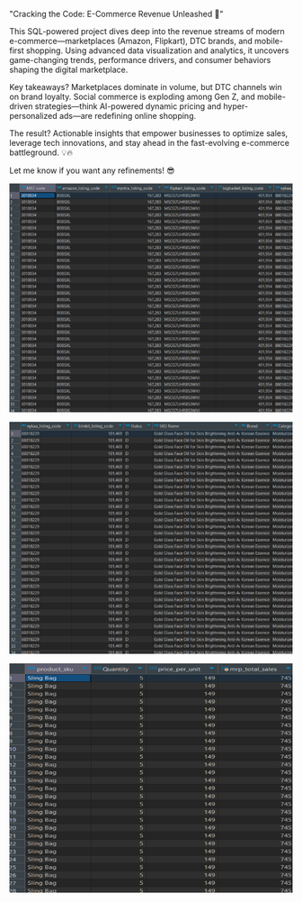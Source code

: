 "Cracking the Code: E-Commerce Revenue Unleashed 🚀"

This SQL-powered project dives deep into the revenue streams of modern e-commerce—marketplaces (Amazon, Flipkart), DTC brands, and mobile-first shopping. Using advanced data visualization and analytics, it uncovers game-changing trends, performance drivers, and consumer behaviors shaping the digital marketplace.

Key takeaways? Marketplaces dominate in volume, but DTC channels win on brand loyalty. Social commerce is exploding among Gen Z, and mobile-driven strategies—think AI-powered dynamic pricing and hyper-personalized ads—are redefining online shopping.

The result? Actionable insights that empower businesses to optimize sales, leverage tech innovations, and stay ahead in the fast-evolving e-commerce battleground. 💡🔥

Let me know if you want any refinements! 😎


![image alt](https://github.com/PS1215/Analysis-of-Revenue-Figures-Generated-SQL-Project/blob/89351c619dce2f9d1d3984e0993fb59ee3398eed/Mat%20code.png)

![image alt](https://github.com/PS1215/Analysis-of-Revenue-Figures-Generated-SQL-Project/blob/276f6d58222f73d316d6afae945ed9fa9c288bee/listing%20code.png)

![image alt](https://github.com/PS1215/Analysis-of-Revenue-Figures-Generated-SQL-Project/blob/a51d8b68d0501865e0aa169a78c443a208bd820b/Product%20sku.png)
